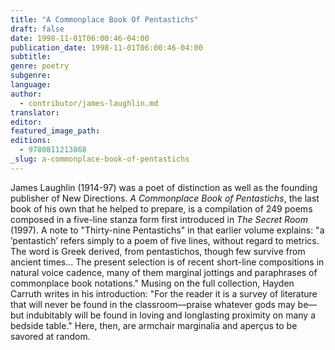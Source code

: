 ```yaml
---
title: "A Commonplace Book Of Pentastichs"
draft: false
date: 1998-11-01T06:00:46-04:00
publication_date: 1998-11-01T06:00:46-04:00
subtitle:
genre: poetry
subgenre:
language:
author:
  - contributor/james-laughlin.md
translator:
editor:
featured_image_path:
editions:
  - 9780811213868
_slug: a-commonplace-book-of-pentastichs
---
```


James Laughlin (1914-97) was a poet of distinction as well as the founding publisher of New Directions. _A Commonplace Book of Pentastichs_, the last book of his own that he helped to prepare, is a compilation of 249 poems composed in a five-line stanza form first introduced in _The Secret Room_ (1997). A note to "Thirty-nine Pentastichs" in that earlier volume explains: "a ’pentastich’ refers simply to a poem of five lines, without regard to metrics. The word is Greek derived, from pentastichos, though few survive from ancient times... The present selection is of recent short-line compositions in natural voice cadence, many of them marginal jottings and paraphrases of commonplace book notations." Musing on the full collection, Hayden Carruth writes in his introduction: "For the reader it is a survey of literature that will never be found in the classroom––praise whatever gods may be––but indubitably will be found in loving and longlasting proximity on many a bedside table." Here, then, are armchair marginalia and aperçus to be savored at random.

